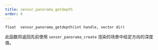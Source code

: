 ```yaml
---
title: sensor_panorama_getdepth
order: 4
---
```


`float  sensor_panorama_getdepth(int handle, vector dir)`

此函数将返回先前使用 `sensor_panorama_create` 渲染的场景中给定方向的深度值。
